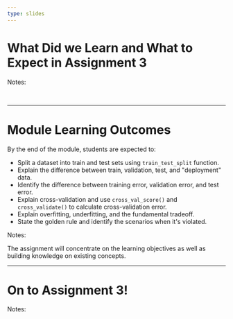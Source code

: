 ```yaml
---
type: slides
---
```


# What Did we Learn and What to Expect in Assignment 3

Notes:

<br>

---


# Module Learning Outcomes

By the end of the module, students are expected to:

- Split a dataset into train and test sets using `train_test_split` function.
- Explain the difference between train, validation, test, and "deployment" data.
- Identify the difference between training error, validation error, and test error.
- Explain cross-validation and use `cross_val_score()` and `cross_validate()` to calculate cross-validation error.
- Explain overfitting, underfitting, and the fundamental tradeoff.
- State the golden rule and identify the scenarios when it's violated.



Notes: 

The assignment will concentrate on the learning objectives as well as building knowledge on existing concepts. 

---

# On to Assignment 3!

Notes: 

<br>

